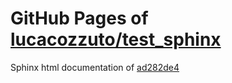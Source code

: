 GitHub Pages of [lucacozzuto/test_sphinx](https://github.com/lucacozzuto/test_sphinx.git)
===
Sphinx html documentation of [ad282de4](https://github.com/lucacozzuto/test_sphinx/tree/ad282de44665597f61b4241b9b2245d8fd90c01a)

